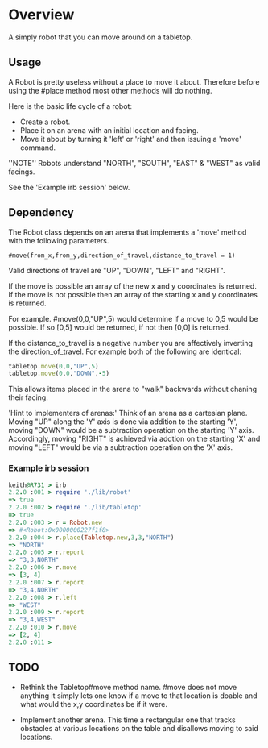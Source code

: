 # Overview
A simply robot that you can move around on a tabletop.

## Usage

A Robot is pretty useless without a place to move it about. Therefore
before using the #place method most other methods will do nothing.

Here is the basic life cycle of a robot:

- Create a robot.
- Place it on an arena with an initial location and facing.
- Move it about by turning it 'left' or 'right' and then issuing a 'move' command.

''NOTE'' Robots understand "NORTH", "SOUTH", "EAST" & "WEST" as valid facings.

See the 'Example irb session' below.

## Dependency

The Robot class depends on an arena that implements a 'move' method with the
following parameters.

```
#move(from_x,from_y,direction_of_travel,distance_to_travel = 1)
```

Valid directions of travel are "UP", "DOWN", "LEFT" and "RIGHT".

If the move is possible an array of the new x and y coordinates is returned.
If the move is not possible then an array of the starting x and y coordinates
is returned.

For example. #move(0,0,"UP",5) would determine if a move to 0,5 would be
possible. If so [0,5] would be returned, if not then [0,0] is returned.

If the distance_to_travel is a negative number you are affectively inverting
the direction_of_travel. For example both of the following are identical:

```ruby
tabletop.move(0,0,"UP",5)
tabletop.move(0,0,"DOWN",-5)
```

This allows items placed in the arena to "walk" backwards without chaning
their facing.

'Hint to implementers of arenas:' Think of an arena as a cartesian plane. Moving
"UP" along the 'Y' axis is done via addition to the starting 'Y', moving "DOWN"
would be a subtraction operation on the starting 'Y' axis. Accordingly, moving
"RIGHT" is achieved via addtion on the starting 'X' and moving "LEFT" would be
via a subtraction operation on the 'X' axis.


### Example irb session

~~~ruby
keith@R731 > irb
2.2.0 :001 > require './lib/robot'
=> true 
2.2.0 :002 > require './lib/tabletop'
=> true 
2.2.0 :003 > r = Robot.new
=> #<Robot:0x0000000227f1f8> 
2.2.0 :004 > r.place(Tabletop.new,3,3,"NORTH")
=> "NORTH" 
2.2.0 :005 > r.report
=> "3,3,NORTH" 
2.2.0 :006 > r.move
=> [3, 4] 
2.2.0 :007 > r.report
=> "3,4,NORTH" 
2.2.0 :008 > r.left
=> "WEST" 
2.2.0 :009 > r.report
=> "3,4,WEST" 
2.2.0 :010 > r.move
=> [2, 4] 
2.2.0 :011 > 
~~~

## TODO

- Rethink the Tabletop#move method name. #move does not move anything it
  simply lets one know if a move to that location is doable and what would the
  x,y coordinates be if it were.

- Implement another arena. This time a rectangular one that tracks obstacles
  at various locations on the table and disallows moving to said locations.
